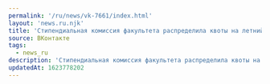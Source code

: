 ```yaml
---
permalink: '/ru/news/vk-7661/index.html'
layout: 'news.ru.njk'
title: 'Стипендиальная комиссия факультета распределила квоты на летний отдых в Крыму и на Розе Хутор.'
source: ВКонтакте
tags:
  - news_ru
description: 'Стипендиальная комиссия факультета распределила квоты на летний отдых в Крыму и на Розе Хутор.'
updatedAt: 1623778202
---
```

